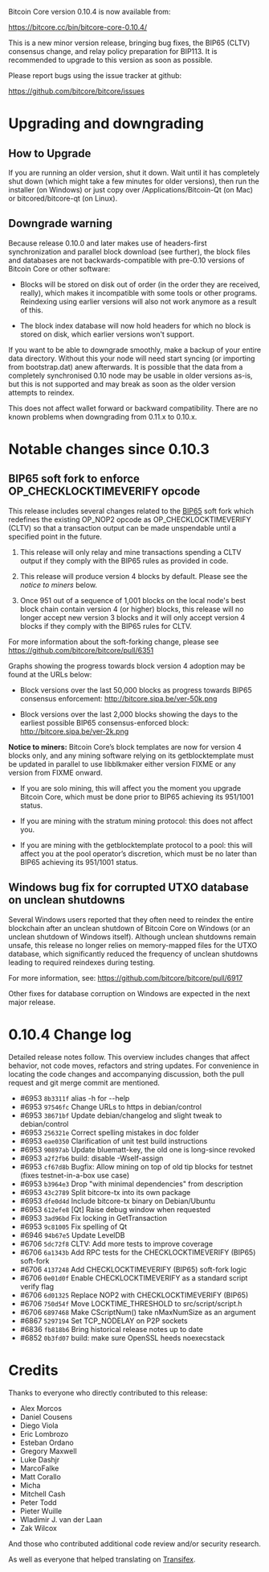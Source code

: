 Bitcoin Core version 0.10.4 is now available from:

  <https://bitcore.cc/bin/bitcore-core-0.10.4/>

This is a new minor version release, bringing bug fixes, the BIP65
(CLTV) consensus change, and relay policy preparation for BIP113. It is
recommended to upgrade to this version as soon as possible.

Please report bugs using the issue tracker at github:

  <https://github.com/bitcore/bitcore/issues>

Upgrading and downgrading
=========================

How to Upgrade
--------------

If you are running an older version, shut it down. Wait until it has completely
shut down (which might take a few minutes for older versions), then run the
installer (on Windows) or just copy over /Applications/Bitcoin-Qt (on Mac) or
bitcored/bitcore-qt (on Linux).

Downgrade warning
------------------

Because release 0.10.0 and later makes use of headers-first synchronization and
parallel block download (see further), the block files and databases are not
backwards-compatible with pre-0.10 versions of Bitcoin Core or other software:

* Blocks will be stored on disk out of order (in the order they are
received, really), which makes it incompatible with some tools or
other programs. Reindexing using earlier versions will also not work
anymore as a result of this.

* The block index database will now hold headers for which no block is
stored on disk, which earlier versions won't support.

If you want to be able to downgrade smoothly, make a backup of your entire data
directory. Without this your node will need start syncing (or importing from
bootstrap.dat) anew afterwards. It is possible that the data from a completely
synchronised 0.10 node may be usable in older versions as-is, but this is not
supported and may break as soon as the older version attempts to reindex.

This does not affect wallet forward or backward compatibility. There are no
known problems when downgrading from 0.11.x to 0.10.x.

Notable changes since 0.10.3
============================

BIP65 soft fork to enforce OP_CHECKLOCKTIMEVERIFY opcode
--------------------------------------------------------

This release includes several changes related to the [BIP65][] soft fork
which redefines the existing OP_NOP2 opcode as OP_CHECKLOCKTIMEVERIFY
(CLTV) so that a transaction output can be made unspendable until a
specified point in the future.

1. This release will only relay and mine transactions spending a CLTV
   output if they comply with the BIP65 rules as provided in code.

2. This release will produce version 4 blocks by default. Please see the
   *notice to miners* below.

3. Once 951 out of a sequence of 1,001 blocks on the local node's best block
   chain contain version 4 (or higher) blocks, this release will no
   longer accept new version 3 blocks and it will only accept version 4
   blocks if they comply with the BIP65 rules for CLTV.

For more information about the soft-forking change, please see
<https://github.com/bitcore/bitcore/pull/6351>

Graphs showing the progress towards block version 4 adoption may be
found at the URLs below:

- Block versions over the last 50,000 blocks as progress towards BIP65
  consensus enforcement: <http://bitcore.sipa.be/ver-50k.png>

- Block versions over the last 2,000 blocks showing the days to the
  earliest possible BIP65 consensus-enforced block: <http://bitcore.sipa.be/ver-2k.png>

**Notice to miners:** Bitcoin Core’s block templates are now for
version 4 blocks only, and any mining software relying on its
getblocktemplate must be updated in parallel to use libblkmaker either
version FIXME or any version from FIXME onward.

- If you are solo mining, this will affect you the moment you upgrade
  Bitcoin Core, which must be done prior to BIP65 achieving its 951/1001
  status.

- If you are mining with the stratum mining protocol: this does not
  affect you.

- If you are mining with the getblocktemplate protocol to a pool: this
  will affect you at the pool operator’s discretion, which must be no
  later than BIP65 achieving its 951/1001 status.

[BIP65]: https://github.com/bitcore/bips/blob/master/bip-0065.mediawiki

Windows bug fix for corrupted UTXO database on unclean shutdowns
----------------------------------------------------------------

Several Windows users reported that they often need to reindex the
entire blockchain after an unclean shutdown of Bitcoin Core on Windows
(or an unclean shutdown of Windows itself). Although unclean shutdowns
remain unsafe, this release no longer relies on memory-mapped files for
the UTXO database, which significantly reduced the frequency of unclean
shutdowns leading to required reindexes during testing.

For more information, see: <https://github.com/bitcore/bitcore/pull/6917>

Other fixes for database corruption on Windows are expected in the
next major release.

0.10.4 Change log
=================

Detailed release notes follow. This overview includes changes that affect
behavior, not code moves, refactors and string updates. For convenience in locating
the code changes and accompanying discussion, both the pull request and
git merge commit are mentioned.

- #6953 `8b3311f` alias -h for --help
- #6953 `97546fc` Change URLs to https in debian/control
- #6953 `38671bf` Update debian/changelog and slight tweak to debian/control
- #6953 `256321e` Correct spelling mistakes in doc folder
- #6953 `eae0350` Clarification of unit test build instructions
- #6953 `90897ab` Update bluematt-key, the old one is long-since revoked
- #6953 `a2f2fb6` build: disable -Wself-assign
- #6953 `cf67d8b` Bugfix: Allow mining on top of old tip blocks for testnet (fixes testnet-in-a-box use case)
- #6953 `b3964e3` Drop "with minimal dependencies" from description
- #6953 `43c2789` Split bitcore-tx into its own package
- #6953 `dfe0d4d` Include bitcore-tx binary on Debian/Ubuntu
- #6953 `612efe8` [Qt] Raise debug window when requested
- #6953 `3ad96bd` Fix locking in GetTransaction
- #6953 `9c81005` Fix spelling of Qt
- #6946 `94b67e5` Update LevelDB
- #6706 `5dc72f8` CLTV: Add more tests to improve coverage
- #6706 `6a1343b` Add RPC tests for the CHECKLOCKTIMEVERIFY (BIP65) soft-fork
- #6706 `4137248` Add CHECKLOCKTIMEVERIFY (BIP65) soft-fork logic
- #6706 `0e01d0f` Enable CHECKLOCKTIMEVERIFY as a standard script verify flag
- #6706 `6d01325` Replace NOP2 with CHECKLOCKTIMEVERIFY (BIP65)
- #6706 `750d54f` Move LOCKTIME_THRESHOLD to src/script/script.h
- #6706 `6897468` Make CScriptNum() take nMaxNumSize as an argument
- #6867 `5297194` Set TCP_NODELAY on P2P sockets
- #6836 `fb818b6` Bring historical release notes up to date
- #6852 `0b3fd07` build: make sure OpenSSL heeds noexecstack

Credits
=======

Thanks to everyone who directly contributed to this release:

- Alex Morcos
- Daniel Cousens
- Diego Viola
- Eric Lombrozo
- Esteban Ordano
- Gregory Maxwell
- Luke Dashjr
- MarcoFalke
- Matt Corallo
- Micha
- Mitchell Cash
- Peter Todd
- Pieter Wuille
- Wladimir J. van der Laan
- Zak Wilcox

And those who contributed additional code review and/or security research.

As well as everyone that helped translating on [Transifex](https://www.transifex.com/projects/p/bitcore/).
